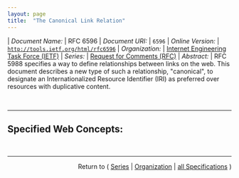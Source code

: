 ```yaml
---
layout: page
title:  "The Canonical Link Relation"
---
```


| *Document Name:* | RFC 6596
| *Document URI:* | `6596`
| *Online Version:* | [`http://tools.ietf.org/html/rfc6596`](http://tools.ietf.org/html/rfc6596)
| *Organization:* | [Internet Engineering Task Force (IETF)](..  "List of specification series by this organization")
| *Series:* | [Request for Comments (RFC)](.  "List of specifications in this series")
| *Abstract:* | RFC 5988 specifies a way to define relationships between links on the web. This document describes a new type of such a relationship, "canonical", to designate an Internationalized Resource Identifier (IRI) as preferred over resources with duplicative content.

<br/>
<hr/>

## Specified Web Concepts:



<br/>
<hr/>

<p style="text-align: right">Return to ( <a href="./">Series</a> | <a href="../">Organization</a> | <a href="../../">all Specifications</a> )</p>